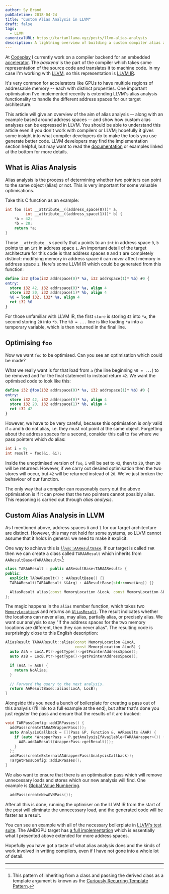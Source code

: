 ```yaml
---
author: Sy Brand
pubDatetime: 2018-04-24
title: "Custom Alias Analysis in LLVM"
draft: false
tags:
  - LLVM
canonicalURL: https://tartanllama.xyz/posts/llvm-alias-analysis
description: A lightning overview of building a custom compiler alias analysis pass
---
```


At [Codeplay](https://codeplay.com/) I currently work on a compiler backend for an embedded [accelerator](https://en.wikipedia.org/wiki/Hardware_acceleration). The _backend_ is the part of the compiler which takes some representation of the source code and translates it to machine code. In my case I'm working with [LLVM](https://llvm.org/), so this representation is [LLVM IR](https://llvm.org/docs/LangRef.html).

It's very common for accelerators like GPUs to have multiple regions of addressable memory -- each with distinct properties. One important optimisation I've implemented recently is extending LLVM's alias analysis functionality to handle the different address spaces for our target architecture.

This article will give an overview of the aim of alias analysis -- along with an example based around address spaces -- and show how custom alias analyses can be expressed in LLVM. You should be able to understand this article even if you don't work with compilers or LLVM; hopefully it gives some insight into what compiler developers do to make the tools you use generate better code. LLVM developers may find the implementation section helpful, but may want to read the [documentation](https://llvm.org/docs/AliasAnalysis.html) or examples linked at the bottom for more details.

## What is Alias Analysis

Alias analysis is the process of determining whether two pointers can point to the same object (alias) or not. This is very important for some valuable optimisations.

Take this C function as an example:

```cpp
int foo (int __attribute__((address_space(0)))* a,
         int __attribute__((address_space(1)))* b) {
    *a = 42;
    *b = 20;
    return *a;
}
```

Those `__attribute__`s specify that `a` points to an `int` in address space `0`, `b` points to an `int` in address space `1`. An important detail of the target architecture for this code is that address spaces `0` and `1` are completely distinct: modifying memory in address space `0` can _never_ affect memory in address space `1`. Here's some LLVM IR which could be generated from this function:

```llvm
define i32 @foo(i32 addrspace(0)* %a, i32 addrspace(1)* %b) #0 {
entry:
  store i32 42, i32 addrspace(0)* %a, align 4
  store i32 20, i32 addrspace(1)* %b, align 4
  %0 = load i32, i32* %a, align 4
  ret i32 %0
}
```

For those unfamiliar with LLVM IR, the first `store` is storing `42` into `*a`, the second storing `20` into `*b`. The `%0 = ...` line is like loading `*a` into a temporary variable, which is then returned in the final line.

## Optimising `foo`

Now we want `foo` to be optimised. Can you see an optimisation which could be made?

What we really want is for that load from `a` (the line beginning `%0 = ...`) to be removed and for the final statement to instead return `42`. We want the optimised code to look like this:

```llvm
define i32 @foo(i32 addrspace(0)* %a, i32 addrspace(1)* %b) #0 {
entry:
  store i32 42, i32 addrspace(0)* %a, align 4
  store i32 20, i32 addrspace(1)* %b, align 4
  ret i32 42
}
```

However, we have to be very careful, because this optimisation is _only_ valid if `a` and `b` do not alias, i.e. they must not point at the same object. Forgetting about the address spaces for a second, consider this call to `foo` where we pass pointers which _do_ alias:

```cpp
int i = 0;
int result = foo(&i, &i);
```

Inside the unoptimised version of `foo`, `i` will be set to `42`, then to `20`, then `20` will be returned. However, if we carry out desired optimisation then the two stores will occur, but `42` will be returned instead of `20`. We've just broken the behaviour of our function.

The only way that a compiler can reasonably carry out the above optimisation is if it can _prove_ that the two pointers cannot possibly alias. This reasoning is carried out through _alias analysis_.

## Custom Alias Analysis in LLVM

As I mentioned above, address spaces `0` and `1` for our target architecture are distinct. However, this may not hold for some systems, so LLVM cannot assume that it holds in general: we need to make it explicit.

One way to achieve this is [`llvm::AAResultBase`](http://llvm.org/doxygen/classllvm_1_1AAResultBase.html). If our target is called `TAR` then we can create a class called `TARAAResult` which inherits from `AAResultBase<TARAAResult>`[^1]:

[^1]: This pattern of inheriting from a class and passing the derived class as a template argument is known as the [Curiously Recurring Template Pattern](https://www.fluentcpp.com/2017/05/12/curiously-recurring-template-pattern/).

```cpp
class TARAAResult : public AAResultBase<TARAAResult> {
public:
  explicit TARAAResult() : AAResultBase() {}
  TARAAResult(TARAAResult &&Arg) : AAResultBase(std::move(Arg)) {}

  AliasResult alias(const MemoryLocation &LocA, const MemoryLocation &LocB);
};
```

The magic happens in the `alias` member function, which takes two [`MemoryLocation`](http://llvm.org/doxygen/classllvm_1_1MemoryLocation.html)s and returns an [`AliasResult`](http://llvm.org/doxygen/namespacellvm.html#ae1738272abcf2ac638b97e7dc6360cfd). The result indicates whether the locations can never alias, may alias, partially alias, or precisely alias. We want our analysis to say "If the address spaces for the two memory locations are different, then they can never alias". The resulting code is surprisingly close to this English description:

```cpp
AliasResult TARAAResult::alias(const MemoryLocation &LocA,
                               const MemoryLocation &LocB) {
  auto AsA = LocA.Ptr->getType()->getPointerAddressSpace();
  auto AsB = LocB.Ptr->getType()->getPointerAddressSpace();

  if (AsA != AsB) {
    return NoAlias;
  }

  // Forward the query to the next analysis.
  return AAResultBase::alias(LocA, LocB);
}
```

Alongside this you need a bunch of boilerplate for creating a pass out of this analysis (I'll link to a full example at the end), but after that's done you just register the pass and ensure that the results of it are tracked:

```cpp
void TARPassConfig::addIRPasses() {
  addPass(createTARAAWrapperPass());
  auto AnalysisCallback = [](Pass &P, Function &, AAResults &AAR) {
    if (auto *WrapperPass = P.getAnalysisIfAvailable<TARAAWrapper>()) {
      AAR.addAAResult(WrapperPass->getResult());
    }
  };
  addPass(createExternalAAWrapperPass(AnalysisCallback));
  TargetPassConfig::addIRPasses();
}
```

We also want to ensure that there is an optimisation pass which will remove unnecessary loads and stores which our new analysis will find. One example is [Global Value Numbering](http://llvm.org/doxygen/NewGVN_8cpp.html).

```cpp
  addPass(createNewGVNPass());
```

After all this is done, running the optimiser on the LLVM IR from the start of the post will eliminate the unnecessary load, and the generated code will be faster as a result.

You can see an example with all of the necessary boilerplate in [LLVM's test suite](https://github.com/llvm-mirror/llvm/blob/master/unittests/Analysis/AliasAnalysisTest.cpp). The AMDGPU target has [a full implementation](http://llvm.org/doxygen/AMDGPUAliasAnalysis_8h_source.html) which is essentially what I presented above extended for more address spaces.

Hopefully you have got a taste of what alias analysis does and the kinds of work involved in writing compilers, even if I have not gone into a whole lot of detail.

---
